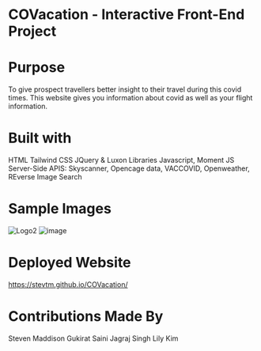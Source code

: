 # COVacation - Interactive Front-End Project 

# Purpose 
To give prospect travellers better insight to their travel during this covid times. 
This website gives you information about covid as well as your flight information. 

# Built with 
HTML
Tailwind CSS
JQuery & Luxon Libraries
Javascript, Moment JS
Server-Side APIS: Skyscanner, Opencage data, VACCOVID, Openweather, REverse Image Search 
# Sample Images 
![Logo2](https://user-images.githubusercontent.com/78708872/114255890-57a38880-9984-11eb-951e-98477f2fe12b.PNG)
![image](https://user-images.githubusercontent.com/78708872/114255901-68ec9500-9984-11eb-950a-5e0348146f3e.png)

# Deployed Website
https://stevtm.github.io/COVacation/

# Contributions Made By 
Steven Maddison 
Gukirat Saini
Jagraj Singh 
Lily Kim 
